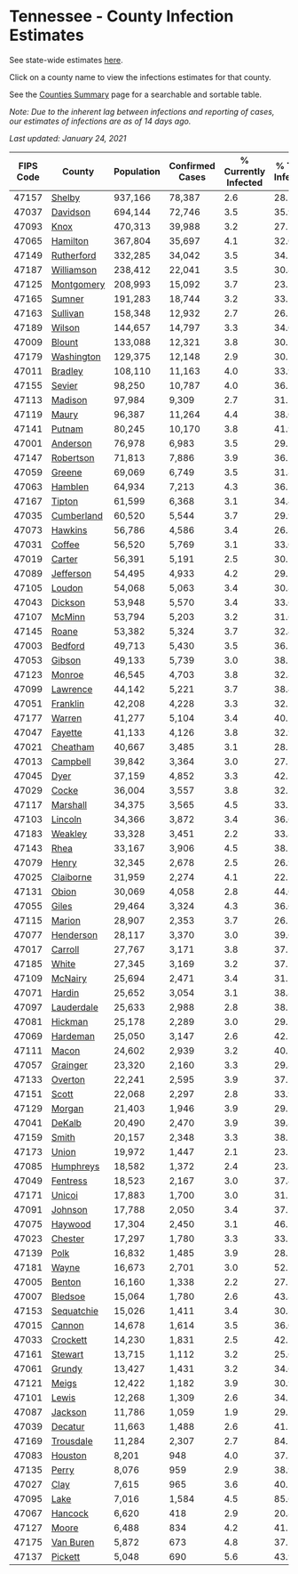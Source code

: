 # Tennessee - County Infection Estimates

See state-wide estimates [here](/infections/us-tn).

Click on a county name to view the infections estimates for that county.

See the [Counties Summary](/infections/summary-counties) page for a searchable and sortable table.

*Note: Due to the inherent lag between infections and reporting of cases, our estimates of infections are as of 14 days ago.*

*Last updated: January 24, 2021*

|   FIPS Code |                   County |   Population |   Confirmed Cases |   % Currently Infected |   % Total Infected |
|-------------|--------------------------|--------------|-------------------|------------------------|--------------------|
|       47157 |         [Shelby](shelby) |      937,166 |            78,387 |                    2.6 |               28.5 |
|       47037 |     [Davidson](davidson) |      694,144 |            72,746 |                    3.5 |               35.9 |
|       47093 |             [Knox](knox) |      470,313 |            39,988 |                    3.2 |               27.7 |
|       47065 |     [Hamilton](hamilton) |      367,804 |            35,697 |                    4.1 |               32.0 |
|       47149 | [Rutherford](rutherford) |      332,285 |            34,042 |                    3.5 |               34.1 |
|       47187 | [Williamson](williamson) |      238,412 |            22,041 |                    3.5 |               30.8 |
|       47125 | [Montgomery](montgomery) |      208,993 |            15,092 |                    3.7 |               23.5 |
|       47165 |         [Sumner](sumner) |      191,283 |            18,744 |                    3.2 |               33.1 |
|       47163 |     [Sullivan](sullivan) |      158,348 |            12,932 |                    2.7 |               26.5 |
|       47189 |         [Wilson](wilson) |      144,657 |            14,797 |                    3.3 |               34.0 |
|       47009 |         [Blount](blount) |      133,088 |            12,321 |                    3.8 |               30.2 |
|       47179 | [Washington](washington) |      129,375 |            12,148 |                    2.9 |               30.7 |
|       47011 |       [Bradley](bradley) |      108,110 |            11,163 |                    4.0 |               33.9 |
|       47155 |         [Sevier](sevier) |       98,250 |            10,787 |                    4.0 |               36.1 |
|       47113 |       [Madison](madison) |       97,984 |             9,309 |                    2.7 |               31.1 |
|       47119 |           [Maury](maury) |       96,387 |            11,264 |                    4.4 |               38.0 |
|       47141 |         [Putnam](putnam) |       80,245 |            10,170 |                    3.8 |               41.9 |
|       47001 |     [Anderson](anderson) |       76,978 |             6,983 |                    3.5 |               29.5 |
|       47147 |   [Robertson](robertson) |       71,813 |             7,886 |                    3.9 |               36.7 |
|       47059 |         [Greene](greene) |       69,069 |             6,749 |                    3.5 |               31.8 |
|       47063 |       [Hamblen](hamblen) |       64,934 |             7,213 |                    4.3 |               36.5 |
|       47167 |         [Tipton](tipton) |       61,599 |             6,368 |                    3.1 |               34.4 |
|       47035 | [Cumberland](cumberland) |       60,520 |             5,544 |                    3.7 |               29.9 |
|       47073 |       [Hawkins](hawkins) |       56,786 |             4,586 |                    3.4 |               26.3 |
|       47031 |         [Coffee](coffee) |       56,520 |             5,769 |                    3.1 |               33.0 |
|       47019 |         [Carter](carter) |       56,391 |             5,191 |                    2.5 |               30.1 |
|       47089 |   [Jefferson](jefferson) |       54,495 |             4,933 |                    4.2 |               29.5 |
|       47105 |         [Loudon](loudon) |       54,068 |             5,063 |                    3.4 |               30.8 |
|       47043 |       [Dickson](dickson) |       53,948 |             5,570 |                    3.4 |               33.6 |
|       47107 |         [McMinn](mcminn) |       53,794 |             5,203 |                    3.2 |               31.6 |
|       47145 |           [Roane](roane) |       53,382 |             5,324 |                    3.7 |               32.4 |
|       47003 |       [Bedford](bedford) |       49,713 |             5,430 |                    3.5 |               36.5 |
|       47053 |         [Gibson](gibson) |       49,133 |             5,739 |                    3.0 |               38.2 |
|       47123 |         [Monroe](monroe) |       46,545 |             4,703 |                    3.8 |               32.8 |
|       47099 |     [Lawrence](lawrence) |       44,142 |             5,221 |                    3.7 |               38.4 |
|       47051 |     [Franklin](franklin) |       42,208 |             4,228 |                    3.3 |               32.5 |
|       47177 |         [Warren](warren) |       41,277 |             5,104 |                    3.4 |               40.1 |
|       47047 |       [Fayette](fayette) |       41,133 |             4,126 |                    3.8 |               32.9 |
|       47021 |     [Cheatham](cheatham) |       40,667 |             3,485 |                    3.1 |               28.3 |
|       47013 |     [Campbell](campbell) |       39,842 |             3,364 |                    3.0 |               27.2 |
|       47045 |             [Dyer](dyer) |       37,159 |             4,852 |                    3.3 |               42.5 |
|       47029 |           [Cocke](cocke) |       36,004 |             3,557 |                    3.8 |               32.2 |
|       47117 |     [Marshall](marshall) |       34,375 |             3,565 |                    4.5 |               33.5 |
|       47103 |       [Lincoln](lincoln) |       34,366 |             3,872 |                    3.4 |               36.6 |
|       47183 |       [Weakley](weakley) |       33,328 |             3,451 |                    2.2 |               33.8 |
|       47143 |             [Rhea](rhea) |       33,167 |             3,906 |                    4.5 |               38.7 |
|       47079 |           [Henry](henry) |       32,345 |             2,678 |                    2.5 |               26.9 |
|       47025 |   [Claiborne](claiborne) |       31,959 |             2,274 |                    4.1 |               22.7 |
|       47131 |           [Obion](obion) |       30,069 |             4,058 |                    2.8 |               44.0 |
|       47055 |           [Giles](giles) |       29,464 |             3,324 |                    4.3 |               36.6 |
|       47115 |         [Marion](marion) |       28,907 |             2,353 |                    3.7 |               26.5 |
|       47077 |   [Henderson](henderson) |       28,117 |             3,370 |                    3.0 |               39.6 |
|       47017 |       [Carroll](carroll) |       27,767 |             3,171 |                    3.8 |               37.2 |
|       47185 |           [White](white) |       27,345 |             3,169 |                    3.2 |               37.5 |
|       47109 |       [McNairy](mcnairy) |       25,694 |             2,471 |                    3.4 |               31.2 |
|       47071 |         [Hardin](hardin) |       25,652 |             3,054 |                    3.1 |               38.8 |
|       47097 | [Lauderdale](lauderdale) |       25,633 |             2,988 |                    2.8 |               38.2 |
|       47081 |       [Hickman](hickman) |       25,178 |             2,289 |                    3.0 |               29.7 |
|       47069 |     [Hardeman](hardeman) |       25,050 |             3,147 |                    2.6 |               42.1 |
|       47111 |           [Macon](macon) |       24,602 |             2,939 |                    3.2 |               40.5 |
|       47057 |     [Grainger](grainger) |       23,320 |             2,160 |                    3.3 |               29.8 |
|       47133 |       [Overton](overton) |       22,241 |             2,595 |                    3.9 |               37.5 |
|       47151 |           [Scott](scott) |       22,068 |             2,297 |                    2.8 |               33.9 |
|       47129 |         [Morgan](morgan) |       21,403 |             1,946 |                    3.9 |               29.5 |
|       47041 |         [DeKalb](dekalb) |       20,490 |             2,470 |                    3.9 |               39.8 |
|       47159 |           [Smith](smith) |       20,157 |             2,348 |                    3.3 |               38.5 |
|       47173 |           [Union](union) |       19,972 |             1,447 |                    2.1 |               23.1 |
|       47085 |   [Humphreys](humphreys) |       18,582 |             1,372 |                    2.4 |               23.8 |
|       47049 |     [Fentress](fentress) |       18,523 |             2,167 |                    3.0 |               37.4 |
|       47171 |         [Unicoi](unicoi) |       17,883 |             1,700 |                    3.0 |               31.1 |
|       47091 |       [Johnson](johnson) |       17,788 |             2,050 |                    3.4 |               37.2 |
|       47075 |       [Haywood](haywood) |       17,304 |             2,450 |                    3.1 |               46.5 |
|       47023 |       [Chester](chester) |       17,297 |             1,780 |                    3.3 |               33.7 |
|       47139 |             [Polk](polk) |       16,832 |             1,485 |                    3.9 |               28.7 |
|       47181 |           [Wayne](wayne) |       16,673 |             2,701 |                    3.0 |               52.7 |
|       47005 |         [Benton](benton) |       16,160 |             1,338 |                    2.2 |               27.2 |
|       47007 |       [Bledsoe](bledsoe) |       15,064 |             1,780 |                    2.6 |               43.8 |
|       47153 | [Sequatchie](sequatchie) |       15,026 |             1,411 |                    3.4 |               30.3 |
|       47015 |         [Cannon](cannon) |       14,678 |             1,614 |                    3.5 |               36.0 |
|       47033 |     [Crockett](crockett) |       14,230 |             1,831 |                    2.5 |               42.1 |
|       47161 |       [Stewart](stewart) |       13,715 |             1,112 |                    3.2 |               25.6 |
|       47061 |         [Grundy](grundy) |       13,427 |             1,431 |                    3.2 |               34.6 |
|       47121 |           [Meigs](meigs) |       12,422 |             1,182 |                    3.9 |               30.9 |
|       47101 |           [Lewis](lewis) |       12,268 |             1,309 |                    2.6 |               34.1 |
|       47087 |       [Jackson](jackson) |       11,786 |             1,059 |                    1.9 |               29.5 |
|       47039 |       [Decatur](decatur) |       11,663 |             1,488 |                    2.6 |               41.7 |
|       47169 |   [Trousdale](trousdale) |       11,284 |             2,307 |                    2.7 |               84.1 |
|       47083 |       [Houston](houston) |        8,201 |               948 |                    4.0 |               37.3 |
|       47135 |           [Perry](perry) |        8,076 |               959 |                    2.9 |               38.9 |
|       47027 |             [Clay](clay) |        7,615 |               965 |                    3.6 |               40.5 |
|       47095 |             [Lake](lake) |        7,016 |             1,584 |                    4.5 |               85.6 |
|       47067 |       [Hancock](hancock) |        6,620 |               418 |                    2.9 |               20.8 |
|       47127 |           [Moore](moore) |        6,488 |               834 |                    4.2 |               41.1 |
|       47175 |   [Van Buren](van-buren) |        5,872 |               673 |                    4.8 |               37.2 |
|       47137 |       [Pickett](pickett) |        5,048 |               690 |                    5.6 |               43.9 |